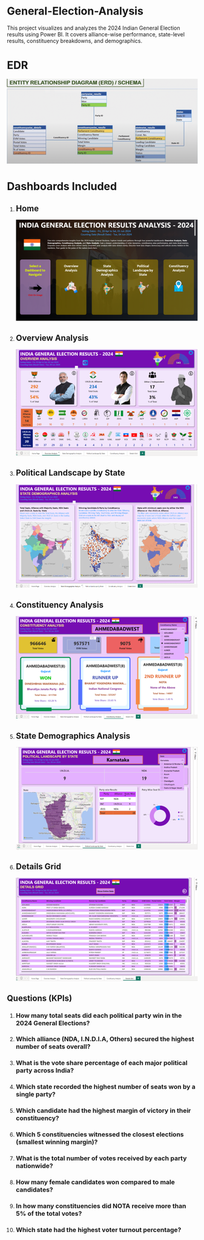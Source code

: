 # General-Election-Analysis
This project visualizes and analyzes the 2024 Indian General Election results using Power BI. It covers alliance-wise performance, state-level results, constituency breakdowns, and demographics.

# EDR
![Alt Text](ERDiagram.png)

# Dashboards Included
1. ## Home
    ![Alt Text](home.png)
   
3. ## Overview Analysis
   ![Alt Text](overview.png)
   
4. ## Political Landscape by State
   ![Alt Text](Demographic.png)
   
5. ## Constituency Analysis
     ![Alt Text](consitutency.png)
   
6. ## State Demographics Analysis
    ![Alt Text](Bystate.png)
   
7. ## Details Grid
     ![Alt Text](details.png)

## Questions (KPIs)
1. ### How many total seats did each political party win in the 2024 General Elections?
2. ### Which alliance (NDA, I.N.D.I.A, Others) secured the highest number of seats overall?
3. ### What is the vote share percentage of each major political party across India?
4. ### Which state recorded the highest number of seats won by a single party?
5. ### Which candidate had the highest margin of victory in their constituency?
6. ### Which 5 constituencies witnessed the closest elections (smallest winning margin)?
7. ### What is the total number of votes received by each party nationwide?
8. ### How many female candidates won compared to male candidates?
9. ### In how many constituencies did NOTA receive more than 5% of the total votes?
10. ### Which state had the highest voter turnout percentage?
